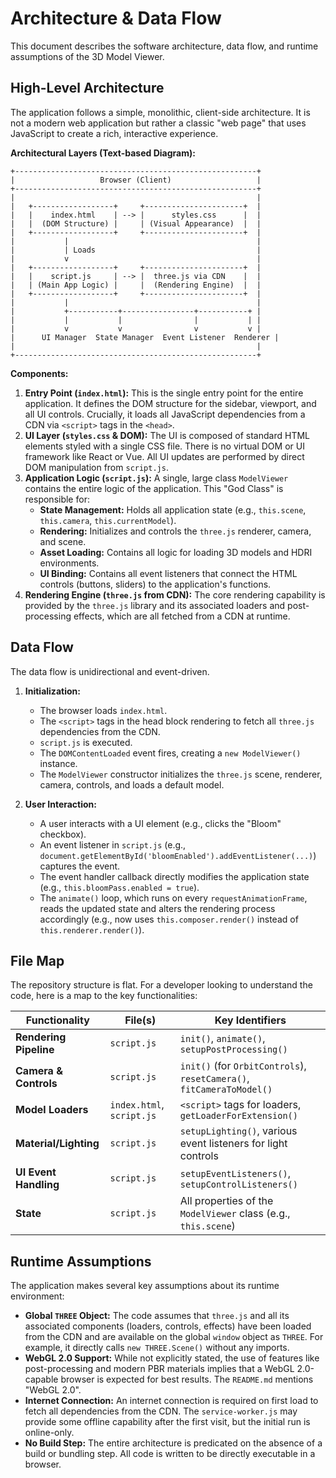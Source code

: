 # Architecture & Data Flow

This document describes the software architecture, data flow, and runtime assumptions of the 3D Model Viewer.

## High-Level Architecture

The application follows a simple, monolithic, client-side architecture. It is not a modern web application but rather a classic "web page" that uses JavaScript to create a rich, interactive experience.

**Architectural Layers (Text-based Diagram):**

```
+------------------------------------------------------+
|                   Browser (Client)                   |
+------------------------------------------------------+
|                                                      |
|   +------------------+     +----------------------+  |
|   |    index.html    | --> |      styles.css      |  |
|   |  (DOM Structure) |     | (Visual Appearance)  |  |
|   +------------------+     +----------------------+  |
|           |                                          |
|           | Loads                                    |
|           v                                          |
|   +------------------+     +----------------------+  |
|   |    script.js     | --> |  three.js via CDN    |  |
|   | (Main App Logic) |     |  (Rendering Engine)  |  |
|   +------------------+     +----------------------+  |
|           |                                          |
|           +-----------+----------------+-----------+ |
|           |           |                |           | |
|           v           v                v           v |
|      UI Manager  State Manager  Event Listener  Renderer |
|                                                      |
+------------------------------------------------------+
```

**Components:**

1.  **Entry Point (`index.html`):** This is the single entry point for the entire application. It defines the DOM structure for the sidebar, viewport, and all UI controls. Crucially, it loads all JavaScript dependencies from a CDN via `<script>` tags in the `<head>`.
2.  **UI Layer (`styles.css` & DOM):** The UI is composed of standard HTML elements styled with a single CSS file. There is no virtual DOM or UI framework like React or Vue. All UI updates are performed by direct DOM manipulation from `script.js`.
3.  **Application Logic (`script.js`):** A single, large class `ModelViewer` contains the entire logic of the application. This "God Class" is responsible for:
    *   **State Management:** Holds all application state (e.g., `this.scene`, `this.camera`, `this.currentModel`).
    *   **Rendering:** Initializes and controls the `three.js` renderer, camera, and scene.
    *   **Asset Loading:** Contains all logic for loading 3D models and HDRI environments.
    *   **UI Binding:** Contains all event listeners that connect the HTML controls (buttons, sliders) to the application's functions.
4.  **Rendering Engine (`three.js` from CDN):** The core rendering capability is provided by the `three.js` library and its associated loaders and post-processing effects, which are all fetched from a CDN at runtime.

## Data Flow

The data flow is unidirectional and event-driven.

1.  **Initialization:**
    *   The browser loads `index.html`.
    *   The `<script>` tags in the head block rendering to fetch all `three.js` dependencies from the CDN.
    *   `script.js` is executed.
    *   The `DOMContentLoaded` event fires, creating a `new ModelViewer()` instance.
    *   The `ModelViewer` constructor initializes the `three.js` scene, renderer, camera, controls, and loads a default model.

2.  **User Interaction:**
    *   A user interacts with a UI element (e.g., clicks the "Bloom" checkbox).
    *   An event listener in `script.js` (e.g., `document.getElementById('bloomEnabled').addEventListener(...)`) captures the event.
    *   The event handler callback directly modifies the application state (e.g., `this.bloomPass.enabled = true`).
    *   The `animate()` loop, which runs on every `requestAnimationFrame`, reads the updated state and alters the rendering process accordingly (e.g., now uses `this.composer.render()` instead of `this.renderer.render()`).

## File Map

The repository structure is flat. For a developer looking to understand the code, here is a map to the key functionalities:

| Functionality | File(s) | Key Identifiers |
| --- | --- | --- |
| **Rendering Pipeline** | `script.js` | `init()`, `animate()`, `setupPostProcessing()` |
| **Camera & Controls** | `script.js` | `init()` (for `OrbitControls`), `resetCamera()`, `fitCameraToModel()` |
| **Model Loaders** | `index.html`, `script.js` | `<script>` tags for loaders, `getLoaderForExtension()` |
| **Material/Lighting** | `script.js` | `setupLighting()`, various event listeners for light controls |
| **UI Event Handling** | `script.js` | `setupEventListeners()`, `setupControlListeners()` |
| **State** | `script.js` | All properties of the `ModelViewer` class (e.g., `this.scene`) |

## Runtime Assumptions

The application makes several key assumptions about its runtime environment:

*   **Global `THREE` Object:** The code assumes that `three.js` and all its associated components (loaders, controls, effects) have been loaded from the CDN and are available on the global `window` object as `THREE`. For example, it directly calls `new THREE.Scene()` without any imports.
*   **WebGL 2.0 Support:** While not explicitly stated, the use of features like post-processing and modern PBR materials implies that a WebGL 2.0-capable browser is expected for best results. The `README.md` mentions "WebGL 2.0".
*   **Internet Connection:** An internet connection is required on first load to fetch all dependencies from the CDN. The `service-worker.js` may provide some offline capability after the first visit, but the initial run is online-only.
*   **No Build Step:** The entire architecture is predicated on the absence of a build or bundling step. All code is written to be directly executable in a browser.
